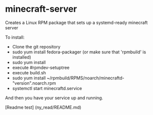 minecraft-server
================

Creates a Linux RPM package that sets up a systemd-ready minecraft server

To install:
* Clone the git repository
* sudo yum install fedora-packager (or make sure that 'rpmbuild' is installed)
* sudo yum install 
* execute #rpmdev-setuptree
* execute build.sh
* sudo yum install ~/rpmbuild/RPMS/noarch/minecraftd-"version".noarch.rpm
* systemctl start minecraftd.service

And then you have your service up and running.

[Readme test] (ny_read/README.md)
